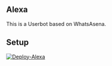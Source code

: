 ## Alexa

This is a Userbot based on WhatsAsena.

## Setup

[![Deploy-Alexa](https://www.herokucdn.com/deploy/button.svg)](https://heroku.com/deploy?template=https://github.com/5hefin/Alexa)

